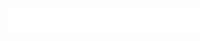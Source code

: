 <html xmlns="http://www.w3.org/1999/xhtml">
<head>
<link rel="stylesheet" type="text/css" href="css/style.css">
<title>搜索框1-3</title>
<style type="text/css">
	header,#sidebar{display:none}
	#main-content {
	    float: none;
	    width: auto;
	}
	
	body{background:#333;}
	.bg-div{background-image: url(river.jpg);
		width:1228px;height:690px;
		margin:0 auto;
		position: relative;}
	.logo{background-image: url(logo.png);
		width:107px;height:53px;float: left;
		margin: -4px 18px 0 0}
	form{float: left; background-color: #fff;padding: 5px;}
	.search-input-text{border:0;float: left;
		height: 25px;line-height: 25px;
		outline: none; width: 350px;}
	.search-input-button{border:0;float: left;
		background-image: url(search-button.png);
		width: 29px;height: 29px;}
	.search-box{position: absolute; top: 200px; left: 300px;}
</style>
</head>

<body>
	<div class="bg-div">
		<div class="search-box">
			<div class="logo"></div>
			<form>
				<input type="text" class="search-input-text">
				<input type="submit" class="search-input-button" value="">
			</form>
		</div>
	</div>
	<a href="My.html"></a>	
	<script type="text/javascript">
	    let mainContent = document.getElementById('main-content');
	    document.body.appendChild(mainContent);
	</script>
</body>
</html>
